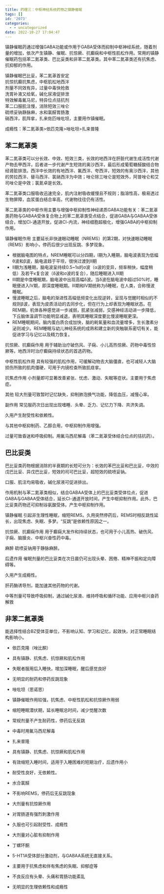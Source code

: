 ```yaml
---
title: 药理三：中枢神经系统药物之镇静催眠
tags: []
id: '2073'
categories:
  - - uncategorized
date: 2022-10-27 17:04:47
---
```


镇静催眠药通过增强GABA功能或作用于GABA受体而抑制中枢神经系统，随着剂量的增加，依次产生镇静、催眠、抗惊厥、抗癫痫和中枢性肌松作用。常用的镇静催眠药包括苯二氮䓬类、巴比妥类和非苯二氮䓬类。其中苯二氮䓬类还有抗焦虑、抗抑郁的作用。

镇静催眠巴比妥，苯二氮䓬首安定  
抗惊抗癫抗焦虑，中枢肌松地西泮  
剂量不同效有异，过量中毒快抢救  
洗胃补液又给氧，碱化尿液促排泄  
特效解毒氟马尼，特异位点拮抗剂  
苯二口服肌注慢，消除短效三唑仑  
硫喷妥钠静脉麻，水和氯醛胃肠激  
硝西泮，肌阵挛，扎来佐匹唑吡坦，主要用作镇催眠。

成瘾性：苯二氮䓬类>依匹克隆>唑吡坦>扎来普隆

## 苯二氮䓬类

苯二氮䓬类可以分长效、中效、短效三类，长效的地西泮在肝脏代谢生成活性代谢产物去甲西泮，后者进一步代谢产生短效的奥沙西泮，最后形成葡萄糖醛酸结合物经肾脏排泄。西泮中长效的有地西泮、氟西泮、夸西泮，短效的有奥沙西泮，其他的劳拉西泮、替马西泮、氯硝西泮为中效；唑仑除三唑仑是短效外，阿普唑仑和艾司唑仑是中效；氯氮卓是长效。

苯二氮䓬类口服吸收迅速完全，肌内注射吸收缓慢且不规则；脂溶性高，极易透过生物屏障，血浆蛋白结合率高，代谢物往往仍有活性。

苯二氮䓬类的中枢作用主要与增强中枢抑制性神经递质GABA功能有关：苯二氮䓬类药物与GABAA受体复合物上的苯二氮䓬类受点结合，促进GABA与GABAA受体结合，增加Cl-通道开放，促进Cl-内流，神经细胞超极化，增强GABA的中枢抑制作用。

镇静催眠作用 主要延长非快速眼动睡眠（NREMS）的第2期，对快速眼动睡眠（REMS）影响小，停药后很少出现反跳、多梦现象。

*   根据脑电图的特点，NREM睡眠可以分四期，I期为入睡期，脑电波表现为低幅θ波和β波，脑电波趋于平坦，很快过渡到II期
*   II期为浅睡期，脑电波呈持续0.5~1s的σ波（α波的变异，频率稍快，幅度稍低）及若干κ复合波（δ波和σ波的复合），随后睡眠进入III期
*   III期是中度睡眠期，脑电波中出现高幅δ波。当δ波在脑电波中超过50%时，睡眠便进入IV期，即深度睡眠期。III期和IV期统称为δ睡眠，在人类，合称慢波睡眠。
*   慢波睡眠之后，脑电的渐进性高幅低频变化出现逆转，呈现与觉醒时相似的不规则β波，表现为皮质活动的去同步化，但在行为上却表现为睡眠状态。在REM期，机体各种感觉进一步减弱，肌紧张减弱，交感神经活动进一步降低，下丘脑体温调节功能明显减退，表明其睡眠深度要比慢波睡眠更深。
*   REM睡眠期间，脑内蛋白质合成加快，脑的耗氧量和血流量增多，生长激素分泌则减少。REM睡眠与幼儿神经系统的成熟和建立新的突触联系密切有关，能促进学习与记忆以及精力恢复。

抗惊厥、抗癫痫作用 用于辅助治疗破伤风、子痫、小儿高热惊厥、药物中毒性惊厥等。地西泮时治疗癫痫持续状态的首选药物。

中枢性肌松作用 具有较强的肌松作用，可缓解动物去大脑僵直，也可减轻人大脑损伤所致的肌肉僵硬，可用于内镜检查所致肌痉挛。

抗焦虑作用 小剂量即可显著改善紧张、忧虑、激动、失眠等症状。主要用于焦虑症。

其他 较大剂量可致暂时记忆缺失，抑制肺泡换气功能，降低血压，减慢心率。

副作用 常见服药次日出现出现嗜睡、头晕、乏力、记忆力下降、共济失调。

久用产生耐受性和依赖性。

与其他中枢抑制药、乙醇合用，中枢抑制作用增强。

过量可致昏迷和呼吸抑制。用氟马西尼解毒（苯二氮䓬受体结合位点的拮抗药）。

## 巴比妥类

巴比妥类药物根据消除的半衰期的长短可分为：长效的苯巴比妥和巴比妥，中效的戊巴比妥、异戊巴比妥，短效的司可巴比妥，超短效的硫喷妥钠。

口服、肌注均易吸收，碱化尿液可促进排出。

作用机制与苯二氮䓬类相似，结合GABAA受体上的巴比妥类受体位点，促进GABA与GABAA受体结合，延长Cl-通道开放时间，产生中枢抑制作用。此外，巴比妥类药物还可抑制谷氨酸受体。产生中枢抑制作用。

镇静催眠 引起非生理性睡眠，缩短REMS。久用突然停药后，REMS时相反跳性延长，出现焦虑、失眠、多梦。“反跳”是依赖性原因之一。

抗惊厥、抗癫痫作用 用于癫痫大发作和持续状态，也可用于小儿高热、破伤风、子痫、脑膜炎、中枢兴奋性药中毒。

麻醉 硫喷妥钠用于静脉麻醉。

后遗作用 催眠剂量的巴比妥类在次日晨仍可出现头晕、困倦、精神不振和定向障碍等。

久用产生成瘾性。

肝药酶诱导剂，能加速其他药物的代谢。

中等剂量可导致呼吸抑制，通过碱化尿液、维持呼吸和循环功能、应用中枢兴奋药解救

## 非苯二氮䓬类

能选择性结合BZ受体亚单位，不影响认知、学习和记忆，起效快，对正常睡眠结构影响小。

*   依匹克隆（唑比酮）
*   具有镇静、抗焦虑、抗惊厥和肌松作用
*   失眠者服用后入睡快，增加深睡眠，醒后感觉良好
*   无明显的耐药和停药反跳现象

*   唑吡坦（思诺思）
*   镇静催眠作用较强，抗焦虑、中枢性肌松和抗惊厥作用弱
*   缩短睡眠潜伏期，延长睡眠总时间，减少觉醒次数
*   常规剂量不产生耐药性，停药后无反跳
*   中毒时用氟马西尼解毒

*   扎来普隆
*   具有镇静、抗焦虑、抗惊厥和肌松作用
*   有效缩短入睡时间，适用于入睡困难的短期治疗，后遗作用小
*   耐受性良好，无依赖性。

*   水合氯醛
*   不影响REMS，停药后无反跳现象
*   大剂量有抗惊厥作用
*   对胃肠道有强烈刺激作用
*   久服也可引起耐受性、成瘾性
*   大剂量对心脏有抑制作用

*   丁螺环酮
*   5-HT1A受体部分激动剂，与GABAA系统无直接关系。
*   主要用于抗焦虑和伴有焦虑的失眠、抑郁症等
*   不良反应有头晕、头痛和胃肠功能紊乱
*   无明显的生理依赖性和成瘾性